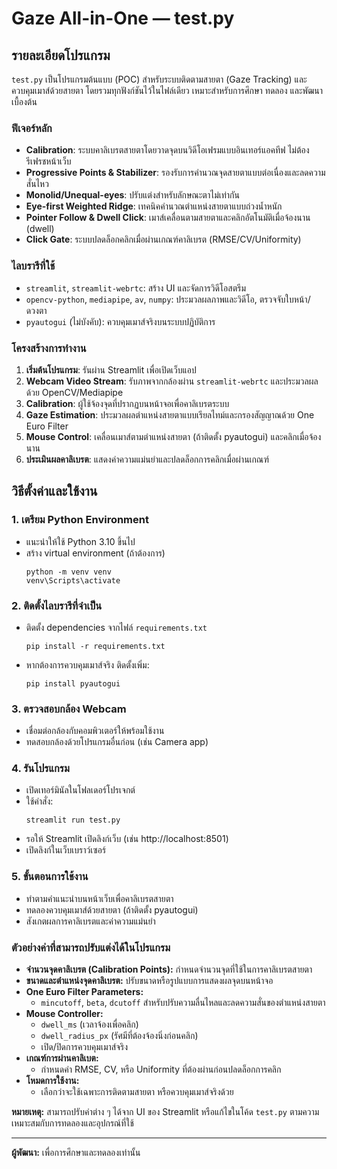 # Gaze All-in-One — test.py

## รายละเอียดโปรแกรม
`test.py` เป็นโปรแกรมต้นแบบ (POC) สำหรับระบบติดตามสายตา (Gaze Tracking) และควบคุมเมาส์ด้วยสายตา โดยรวมทุกฟังก์ชันไว้ในไฟล์เดียว เหมาะสำหรับการศึกษา ทดลอง และพัฒนาเบื้องต้น

### ฟีเจอร์หลัก
- **Calibration**: ระบบคาลิเบรตสายตาโดยวาดจุดบนวิดีโอเฟรมแบบอินเทอร์แอคทีฟ ไม่ต้องรีเฟรชหน้าเว็บ
- **Progressive Points & Stabilizer**: รองรับการคำนวณจุดสายตาแบบต่อเนื่องและลดความสั่นไหว
- **Monolid/Unequal-eyes**: ปรับแต่งสำหรับลักษณะตาไม่เท่ากัน
- **Eye-first Weighted Ridge**: เทคนิคคำนวณตำแหน่งสายตาแบบถ่วงน้ำหนัก
- **Pointer Follow & Dwell Click**: เมาส์เคลื่อนตามสายตาและคลิกอัตโนมัติเมื่อจ้องนาน (dwell)
- **Click Gate**: ระบบปลดล็อกคลิกเมื่อผ่านเกณฑ์คาลิเบรต (RMSE/CV/Uniformity)

### ไลบรารีที่ใช้
- `streamlit`, `streamlit-webrtc`: สร้าง UI และจัดการวิดีโอสตรีม
- `opencv-python`, `mediapipe`, `av`, `numpy`: ประมวลผลภาพและวิดีโอ, ตรวจจับใบหน้า/ดวงตา
- `pyautogui` (ไม่บังคับ): ควบคุมเมาส์จริงบนระบบปฏิบัติการ

### โครงสร้างการทำงาน
1. **เริ่มต้นโปรแกรม**: รันผ่าน Streamlit เพื่อเปิดเว็บแอป
2. **Webcam Video Stream**: รับภาพจากกล้องผ่าน `streamlit-webrtc` และประมวลผลด้วย OpenCV/Mediapipe
3. **Calibration**: ผู้ใช้จ้องจุดที่ปรากฏบนหน้าจอเพื่อคาลิเบรตระบบ
4. **Gaze Estimation**: ประมวลผลตำแหน่งสายตาแบบเรียลไทม์และกรองสัญญาณด้วย One Euro Filter
5. **Mouse Control**: เคลื่อนเมาส์ตามตำแหน่งสายตา (ถ้าติดตั้ง pyautogui) และคลิกเมื่อจ้องนาน
6. **ประเมินผลคาลิเบรต**: แสดงค่าความแม่นยำและปลดล็อกการคลิกเมื่อผ่านเกณฑ์

## วิธีตั้งค่าและใช้งาน

### 1. เตรียม Python Environment
- แนะนำให้ใช้ Python 3.10 ขึ้นไป
- สร้าง virtual environment (ถ้าต้องการ)
  ```
  python -m venv venv
  venv\Scripts\activate
  ```

### 2. ติดตั้งไลบรารีที่จำเป็น
- ติดตั้ง dependencies จากไฟล์ `requirements.txt`
  ```
  pip install -r requirements.txt
  ```
- หากต้องการควบคุมเมาส์จริง ติดตั้งเพิ่ม:
  ```
  pip install pyautogui
  ```

### 3. ตรวจสอบกล้อง Webcam
- เชื่อมต่อกล้องกับคอมพิวเตอร์ให้พร้อมใช้งาน
- ทดสอบกล้องด้วยโปรแกรมอื่นก่อน (เช่น Camera app)

### 4. รันโปรแกรม
- เปิดเทอร์มินัลในโฟลเดอร์โปรเจกต์
- ใช้คำสั่ง:
  ```
  streamlit run test.py
  ```
- รอให้ Streamlit เปิดลิงก์เว็บ (เช่น http://localhost:8501)
- เปิดลิงก์ในเว็บเบราว์เซอร์

### 5. ขั้นตอนการใช้งาน
- ทำตามคำแนะนำบนหน้าเว็บเพื่อคาลิเบรตสายตา
- ทดลองควบคุมเมาส์ด้วยสายตา (ถ้าติดตั้ง pyautogui)
- สังเกตผลการคาลิเบรตและค่าความแม่นยำ

### ตัวอย่างค่าที่สามารถปรับแต่งได้ในโปรแกรม

- **จำนวนจุดคาลิเบรต (Calibration Points):** กำหนดจำนวนจุดที่ใช้ในการคาลิเบรตสายตา
- **ขนาดและตำแหน่งจุดคาลิเบรต:** ปรับขนาดหรือรูปแบบการแสดงผลจุดบนหน้าจอ
- **One Euro Filter Parameters:**
  - `mincutoff`, `beta`, `dcutoff` สำหรับปรับความลื่นไหลและลดความสั่นของตำแหน่งสายตา
- **Mouse Controller:**
  - `dwell_ms` (เวลาจ้องเพื่อคลิก)
  - `dwell_radius_px` (รัศมีที่ต้องจ้องนิ่งก่อนคลิก)
  - เปิด/ปิดการควบคุมเมาส์จริง
- **เกณฑ์การผ่านคาลิเบต:**
  - กำหนดค่า RMSE, CV, หรือ Uniformity ที่ต้องผ่านก่อนปลดล็อกการคลิก
- **โหมดการใช้งาน:**
  - เลือกว่าจะใช้เฉพาะการติดตามสายตา หรือควบคุมเมาส์จริงด้วย

**หมายเหตุ:** สามารถปรับค่าต่าง ๆ ได้จาก UI ของ Streamlit หรือแก้ไขในโค้ด `test.py` ตามความเหมาะสมกับการทดลองและอุปกรณ์ที่ใช้

---

**ผู้พัฒนา:** เพื่อการศึกษาและทดลองเท่านั้น
